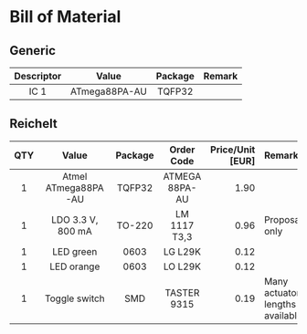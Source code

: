 # Bill of Material
## Generic

|Descriptor| Value          | Package   | Remark                                                                                                |
|:--------:|:--------------:|:---------:|:------------------------------------------------------------------------------------------------------|
| IC 1     | ATmega88PA-AU  | TQFP32    |                                                                                                       |

## Reichelt

|QTY| Value                 | Package   | Order Code                | Price/Unit [EUR]  | Remark                                                |
|:-:|:---------------------:|:---------:|:-------------------------:|------------------:|:------------------------------------------------------|
| 1 | Atmel ATmega88PA-AU   | TQFP32    | ATMEGA 88PA-AU            | 1.90              |                                                       |
| 1 | LDO 3.3 V, 800 mA     | TO-220    | LM 1117 T3,3              | 0.96              | Proposal only                                         |
| 1 | LED green             | 0603      | LG L29K                   | 0.12              |                                                       |
| 1 | LED orange            | 0603      | LO L29K                   | 0.12              |                                                       |
| 1 | Toggle switch         | SMD       | TASTER 9315               | 0.19              | Many actuator lengths available                       |

